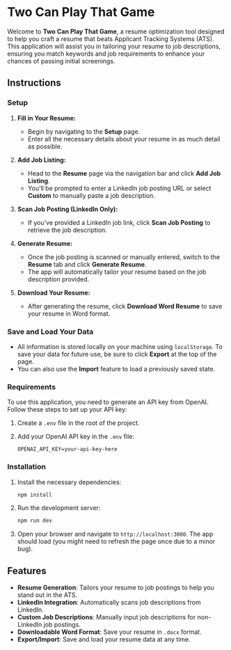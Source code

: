 
# Two Can Play That Game

Welcome to **Two Can Play That Game**, a resume optimization tool designed to help you craft a resume that beats Applicant Tracking Systems (ATS). This application will assist you in tailoring your resume to job descriptions, ensuring you match keywords and job requirements to enhance your chances of passing initial screenings.

## Instructions

### Setup

1. **Fill in Your Resume:**
   - Begin by navigating to the **Setup** page.
   - Enter all the necessary details about your resume in as much detail as possible.

2. **Add Job Listing:**
   - Head to the **Resume** page via the navigation bar and click **Add Job Listing**.
   - You'll be prompted to enter a LinkedIn job posting URL or select **Custom** to manually paste a job description.

3. **Scan Job Posting (LinkedIn Only):**
   - If you've provided a LinkedIn job link, click **Scan Job Posting** to retrieve the job description.

4. **Generate Resume:**
   - Once the job posting is scanned or manually entered, switch to the **Resume** tab and click **Generate Resume**.
   - The app will automatically tailor your resume based on the job description provided.

5. **Download Your Resume:**
   - After generating the resume, click **Download Word Resume** to save your resume in Word format.

### Save and Load Your Data

- All information is stored locally on your machine using `localStorage`. To save your data for future use, be sure to click **Export** at the top of the page.
- You can also use the **Import** feature to load a previously saved state.

### Requirements

To use this application, you need to generate an API key from OpenAI. Follow these steps to set up your API key:

1. Create a `.env` file in the root of the project.
2. Add your OpenAI API key in the `.env` file: 

   ```
   OPENAI_API_KEY=your-api-key-here
   ```

### Installation

1. Install the necessary dependencies:
   ```bash
   npm install
   ```
   
2. Run the development server:
   ```bash
   npm run dev
   ```

3. Open your browser and navigate to `http://localhost:3000`. The app should load (you might need to refresh the page once due to a minor bug).

## Features

- **Resume Generation**: Tailors your resume to job postings to help you stand out in the ATS.
- **LinkedIn Integration**: Automatically scans job descriptions from LinkedIn.
- **Custom Job Descriptions**: Manually input job descriptions for non-LinkedIn job postings.
- **Downloadable Word Format**: Save your resume in `.docx` format.
- **Export/Import**: Save and load your resume data at any time.
